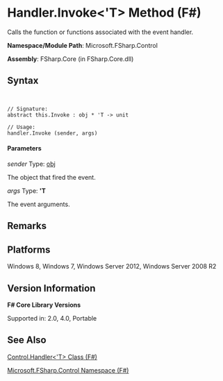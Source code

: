 # Handler.Invoke<'T> Method (F#)

Calls the function or functions associated with the event handler.

**Namespace/Module Path**: Microsoft.FSharp.Control

**Assembly**: FSharp.Core (in FSharp.Core.dll)


## Syntax


```


// Signature:
abstract this.Invoke : obj * 'T -> unit

// Usage:
handler.Invoke (sender, args)

```



#### Parameters
*sender*
Type: [obj](http://msdn.microsoft.com/en-us/library/dcf2430f-702b-40e5-a0a1-97518bf137f7)


The object that fired the event.


*args*
Type: **'T**


The event arguments.




## Remarks

## Platforms
Windows 8, Windows 7, Windows Server 2012, Windows Server 2008 R2


## Version Information
**F# Core Library Versions**

Supported in: 2.0, 4.0, Portable




## See Also
[Control.Handler&#60;'T&#62; Class &#40;F&#35;&#41;](Control.Handler%28%27T%29+Class+%28FSharp%29.md)

[Microsoft.FSharp.Control Namespace &#40;F&#35;&#41;](Microsoft.FSharp.Control+Namespace+%28FSharp%29.md)

